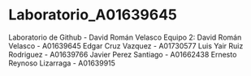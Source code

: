 # Laboratorio_A01639645
Laboratorio de Github - David Román Velasco
Equipo 2:
David Román Velasco - A01639645
Edgar Cruz Vazquez - A01730577
Luis Yair Ruiz Rodriguez - A01639766
Javier Perez Santiago - A01662438
Ernesto Reynoso Lizarraga - A01639915
